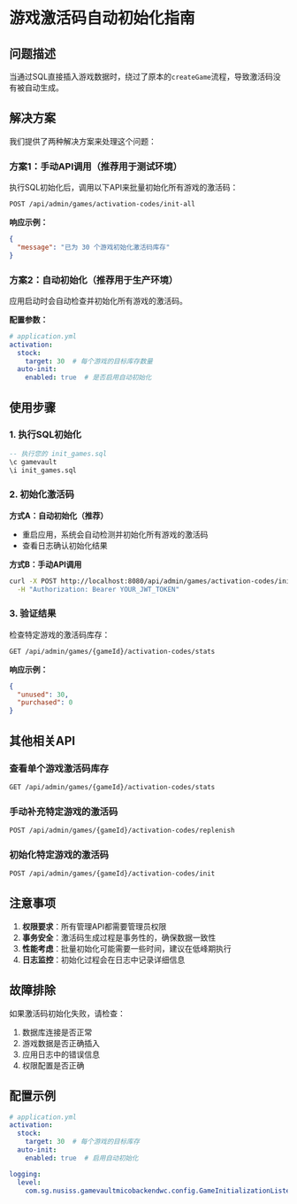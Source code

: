 # 游戏激活码自动初始化指南

## 问题描述

当通过SQL直接插入游戏数据时，绕过了原本的`createGame`流程，导致激活码没有被自动生成。

## 解决方案

我们提供了两种解决方案来处理这个问题：

### 方案1：手动API调用（推荐用于测试环境）

执行SQL初始化后，调用以下API来批量初始化所有游戏的激活码：

```bash
POST /api/admin/games/activation-codes/init-all
```

**响应示例：**
```json
{
  "message": "已为 30 个游戏初始化激活码库存"
}
```

### 方案2：自动初始化（推荐用于生产环境）

应用启动时会自动检查并初始化所有游戏的激活码。

**配置参数：**
```yaml
# application.yml
activation:
  stock:
    target: 30  # 每个游戏的目标库存数量
  auto-init:
    enabled: true  # 是否启用自动初始化
```

## 使用步骤

### 1. 执行SQL初始化
```sql
-- 执行您的 init_games.sql
\c gamevault
\i init_games.sql
```

### 2. 初始化激活码

**方式A：自动初始化（推荐）**
- 重启应用，系统会自动检测并初始化所有游戏的激活码
- 查看日志确认初始化结果

**方式B：手动API调用**
```bash
curl -X POST http://localhost:8080/api/admin/games/activation-codes/init-all \
  -H "Authorization: Bearer YOUR_JWT_TOKEN"
```

### 3. 验证结果

检查特定游戏的激活码库存：
```bash
GET /api/admin/games/{gameId}/activation-codes/stats
```

**响应示例：**
```json
{
  "unused": 30,
  "purchased": 0
}
```

## 其他相关API

### 查看单个游戏激活码库存
```bash
GET /api/admin/games/{gameId}/activation-codes/stats
```

### 手动补充特定游戏的激活码
```bash
POST /api/admin/games/{gameId}/activation-codes/replenish
```

### 初始化特定游戏的激活码
```bash
POST /api/admin/games/{gameId}/activation-codes/init
```

## 注意事项

1. **权限要求**：所有管理API都需要管理员权限
2. **事务安全**：激活码生成过程是事务性的，确保数据一致性
3. **性能考虑**：批量初始化可能需要一些时间，建议在低峰期执行
4. **日志监控**：初始化过程会在日志中记录详细信息

## 故障排除

如果激活码初始化失败，请检查：

1. 数据库连接是否正常
2. 游戏数据是否正确插入
3. 应用日志中的错误信息
4. 权限配置是否正确

## 配置示例

```yaml
# application.yml
activation:
  stock:
    target: 30  # 每个游戏的目标库存
  auto-init:
    enabled: true  # 启用自动初始化

logging:
  level:
    com.sg.nusiss.gamevaultmicobackendwc.config.GameInitializationListener: INFO
```
